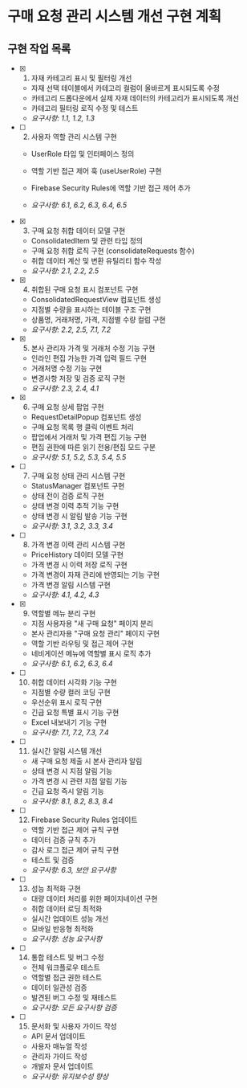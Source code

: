 # 구매 요청 관리 시스템 개선 구현 계획

## 구현 작업 목록

- [x] 1. 자재 카테고리 표시 및 필터링 개선


  - 자재 선택 테이블에서 카테고리 컬럼이 올바르게 표시되도록 수정
  - 카테고리 드롭다운에서 실제 자재 데이터의 카테고리가 표시되도록 개선
  - 카테고리 필터링 로직 수정 및 테스트
  - _요구사항: 1.1, 1.2, 1.3_



- [ ] 2. 사용자 역할 관리 시스템 구현
  - UserRole 타입 및 인터페이스 정의
  - 역할 기반 접근 제어 훅 (useUserRole) 구현

  - Firebase Security Rules에 역할 기반 접근 제어 추가
  - _요구사항: 6.1, 6.2, 6.3, 6.4, 6.5_

- [x] 3. 구매 요청 취합 데이터 모델 구현

  - ConsolidatedItem 및 관련 타입 정의
  - 구매 요청 취합 로직 구현 (consolidateRequests 함수)
  - 취합 데이터 계산 및 변환 유틸리티 함수 작성
  - _요구사항: 2.1, 2.2, 2.5_

- [x] 4. 취합된 구매 요청 표시 컴포넌트 구현


  - ConsolidatedRequestView 컴포넌트 생성
  - 지점별 수량을 표시하는 테이블 구조 구현
  - 상품명, 거래처명, 가격, 지점별 수량 컬럼 구현
  - _요구사항: 2.2, 2.5, 7.1, 7.2_

- [x] 5. 본사 관리자 가격 및 거래처 수정 기능 구현


  - 인라인 편집 가능한 가격 입력 필드 구현
  - 거래처명 수정 기능 구현
  - 변경사항 저장 및 검증 로직 구현
  - _요구사항: 2.3, 2.4, 4.1_

- [x] 6. 구매 요청 상세 팝업 구현


  - RequestDetailPopup 컴포넌트 생성
  - 구매 요청 목록 행 클릭 이벤트 처리
  - 팝업에서 거래처 및 가격 편집 기능 구현
  - 편집 권한에 따른 읽기 전용/편집 모드 구분
  - _요구사항: 5.1, 5.2, 5.3, 5.4, 5.5_

- [ ] 7. 구매 요청 상태 관리 시스템 구현
  - StatusManager 컴포넌트 구현
  - 상태 전이 검증 로직 구현
  - 상태 변경 이력 추적 기능 구현
  - 상태 변경 시 알림 발송 기능 구현
  - _요구사항: 3.1, 3.2, 3.3, 3.4_

- [ ] 8. 가격 변경 이력 관리 시스템 구현
  - PriceHistory 데이터 모델 구현
  - 가격 변경 시 이력 저장 로직 구현
  - 가격 변경이 자재 관리에 반영되는 기능 구현
  - 가격 변경 알림 시스템 구현
  - _요구사항: 4.1, 4.2, 4.3_

- [x] 9. 역할별 메뉴 분리 구현



  - 지점 사용자용 "새 구매 요청" 페이지 분리
  - 본사 관리자용 "구매 요청 관리" 페이지 구현
  - 역할 기반 라우팅 및 접근 제어 구현
  - 네비게이션 메뉴에 역할별 표시 로직 추가
  - _요구사항: 6.1, 6.2, 6.3, 6.4_

- [ ] 10. 취합 데이터 시각화 기능 구현
  - 지점별 수량 컬러 코딩 구현
  - 우선순위 표시 로직 구현
  - 긴급 요청 특별 표시 기능 구현
  - Excel 내보내기 기능 구현
  - _요구사항: 7.1, 7.2, 7.3, 7.4_

- [ ] 11. 실시간 알림 시스템 개선
  - 새 구매 요청 제출 시 본사 관리자 알림
  - 상태 변경 시 지점 알림 기능
  - 가격 변경 시 관련 지점 알림 기능
  - 긴급 요청 즉시 알림 기능
  - _요구사항: 8.1, 8.2, 8.3, 8.4_

- [ ] 12. Firebase Security Rules 업데이트
  - 역할 기반 접근 제어 규칙 구현
  - 데이터 검증 규칙 추가
  - 감사 로그 접근 제어 규칙 구현
  - 테스트 및 검증
  - _요구사항: 6.3, 보안 요구사항_

- [ ] 13. 성능 최적화 구현
  - 대량 데이터 처리를 위한 페이지네이션 구현
  - 취합 데이터 로딩 최적화
  - 실시간 업데이트 성능 개선
  - 모바일 반응형 최적화
  - _요구사항: 성능 요구사항_

- [ ] 14. 통합 테스트 및 버그 수정
  - 전체 워크플로우 테스트
  - 역할별 접근 권한 테스트
  - 데이터 일관성 검증
  - 발견된 버그 수정 및 재테스트
  - _요구사항: 모든 요구사항 검증_

- [ ] 15. 문서화 및 사용자 가이드 작성
  - API 문서 업데이트
  - 사용자 매뉴얼 작성
  - 관리자 가이드 작성
  - 개발자 문서 업데이트
  - _요구사항: 유지보수성 향상_